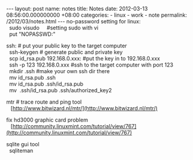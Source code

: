 --- layout: post name: notes title: Notes date: 2012-03-13 08:56:00.000000000 +08:00 categories: - linux - work - note permalink: /2012/03/notes.html --- no-password setting for linux:  
  sudo visudo     #setting sudo with vi  
  put "NOPASSWD:"  
    
    
ssh: # put your public key to the target computer  
  ssh-keygen # generate public and private key  
  scp id\_rsa.pub 192.168.0.xxx: #put the key in to 192.168.0.xxx  
  ssh -p 123 192.168.0.xxx #ssh to the target computer with port 123  
  mkdir .ssh #make your own ssh dir there  
  mv id\_rsa.pub .ssh  
  mv id\_rsa.pub .ssh/id\_rsa.pub  
  mv  .ssh/id\_rsa.pub .ssh/authorized\_key2  
    
    
mtr # trace route and ping tool  
   [http://www.bitwizard.nl/mtr/](http://www.bitwizard.nl/mtr/)  
    
    
fix hd3000 graphic card problem  
   [http://community.linuxmint.com/tutorial/view/767](http://community.linuxmint.com/tutorial/view/767)  
    
    
sqlite gui tool  
  sqliteman
